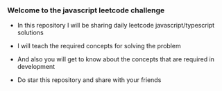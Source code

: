 ### Welcome to the javascript leetcode challenge

- In this repository I will be sharing daily leetcode javascript/typescript solutions
- I will teach the required concepts for solving the problem
- And also you will get to know about the concepts that are required in development

- Do star this repository and share with your friends